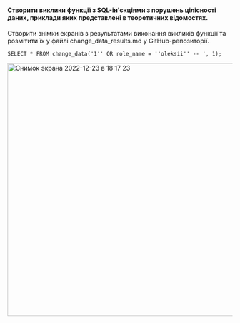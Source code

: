 #### Створити виклики функції з SQL-ін'єкціями з порушень цілісності даних, приклади яких представлені в теоретичних відомостях.

Створити знімки екранів з результатами виконання викликів функції та розмітити їх у файлі change_data_results.md у GitHub-репозиторії.

`SELECT * FROM change_data('1'' OR role_name = ''oleksii'' -- ', 1);`

<img width="567" alt="Снимок экрана 2022-12-23 в 18 17 23" src="https://user-images.githubusercontent.com/46464830/209366236-03ad01fb-ff95-42a7-8da4-717cfa056f5d.png">
